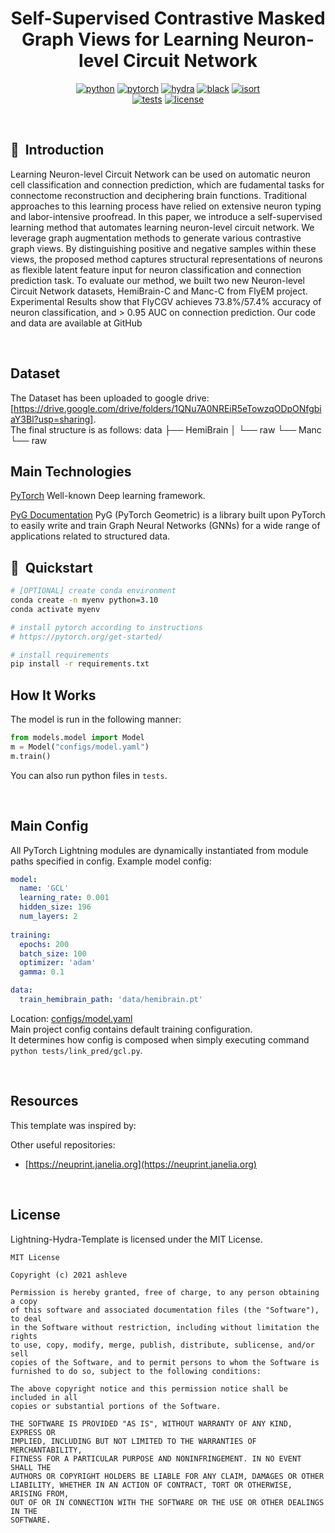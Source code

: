 <div align="center">

# Self-Supervised Contrastive Masked Graph Views for Learning Neuron-level Circuit Network

[![python](https://img.shields.io/badge/-Python_3.8_%7C_3.9_%7C_3.10-blue?logo=python&logoColor=white)](https://github.com/pre-commit/pre-commit)
[![pytorch](https://img.shields.io/badge/PyTorch_2.0+-ee4c2c?logo=pytorch&logoColor=white)](https://pytorch.org/get-started/locally/)
[![hydra](https://img.shields.io/badge/Config-Hydra_1.3-89b8cd)](https://hydra.cc/)
[![black](https://img.shields.io/badge/Code%20Style-Black-black.svg?labelColor=gray)](https://black.readthedocs.io/en/stable/)
[![isort](https://img.shields.io/badge/%20imports-isort-%231674b1?style=flat&labelColor=ef8336)](https://pycqa.github.io/isort/) <br>
[![tests](https://github.com/ashleve/lightning-hydra-template/actions/workflows/test.yml/badge.svg)](https://github.com/ashleve/lightning-hydra-template/actions/workflows/test.yml)
[![license](https://img.shields.io/badge/License-MIT-green.svg?labelColor=gray)](https://github.com/ashleve/lightning-hydra-template#license)
</div>
<br>

## 📌  Introduction
Learning Neuron-level Circuit Network can be used on automatic neuron cell classification and connection prediction, which are fudamental tasks for connectome reconstruction and deciphering brain functions. Traditional approaches to this learning process have relied on extensive neuron typing and labor-intensive proofread. In this paper, we introduce a self-supervised learning method that automates learning neuron-level circuit
network. We leverage graph augmentation methods to generate various contrastive graph views. By distinguishing positive and negative samples within these views, the proposed method captures structural representations of neurons as flexible latent feature input for neuron classification and connection prediction task. To evaluate our method, we built two new Neuron-level Circuit Network datasets, HemiBrain-C and Manc-C from FlyEM project. Experimental Results show that FlyCGV achieves 73.8\%/57.4\% accuracy of neuron classification, and $>$ 0.95 AUC on connection prediction. Our code and data are available at GitHub 

<br>

## Dataset
The Dataset has been uploaded to google drive:[https://drive.google.com/drive/folders/1QNu7A0NREiR5eTowzqODpONfgbiaY3Bl?usp=sharing].  
The final structure is as follows:
data
├── HemiBrain
│   └── raw
└── Manc
    └── raw

## Main Technologies

[PyTorch](https://pytorch.org/) Well-known Deep learning framework.

[PyG Documentation](https://pytorch-geometric.readthedocs.io/en/latest/)
PyG (PyTorch Geometric) is a library built upon  PyTorch to easily write and train Graph Neural Networks (GNNs) for a wide range of applications related to structured data.
<br>
## 🚀  Quickstart

```bash
# [OPTIONAL] create conda environment
conda create -n myenv python=3.10
conda activate myenv

# install pytorch according to instructions
# https://pytorch.org/get-started/

# install requirements
pip install -r requirements.txt
```








## How It Works

The model is run in the following manner:
```python
from models.model import Model
m = Model("configs/model.yaml")
m.train()
```
You can also run python files in `tests`.


<br>

## Main Config
All PyTorch Lightning modules are dynamically instantiated from module paths specified in config. Example model config:

```yaml
model:
  name: 'GCL'
  learning_rate: 0.001
  hidden_size: 196
  num_layers: 2
  
training:
  epochs: 200
  batch_size: 100
  optimizer: 'adam'
  gamma: 0.1

data:
  train_hemibrain_path: 'data/hemibrain.pt'
```
Location: [configs/model.yaml](configs/model.yaml) <br>
Main project config contains default training configuration.<br>
It determines how config is composed when simply executing command `python tests/link_pred/gcl.py`.<br>




<br>







## Resources

This template was inspired by:



Other useful repositories:

- [https://neuprint.janelia.org](https://neuprint.janelia.org) 

</details>

<br>

## License

Lightning-Hydra-Template is licensed under the MIT License.

```
MIT License

Copyright (c) 2021 ashleve

Permission is hereby granted, free of charge, to any person obtaining a copy
of this software and associated documentation files (the "Software"), to deal
in the Software without restriction, including without limitation the rights
to use, copy, modify, merge, publish, distribute, sublicense, and/or sell
copies of the Software, and to permit persons to whom the Software is
furnished to do so, subject to the following conditions:

The above copyright notice and this permission notice shall be included in all
copies or substantial portions of the Software.

THE SOFTWARE IS PROVIDED "AS IS", WITHOUT WARRANTY OF ANY KIND, EXPRESS OR
IMPLIED, INCLUDING BUT NOT LIMITED TO THE WARRANTIES OF MERCHANTABILITY,
FITNESS FOR A PARTICULAR PURPOSE AND NONINFRINGEMENT. IN NO EVENT SHALL THE
AUTHORS OR COPYRIGHT HOLDERS BE LIABLE FOR ANY CLAIM, DAMAGES OR OTHER
LIABILITY, WHETHER IN AN ACTION OF CONTRACT, TORT OR OTHERWISE, ARISING FROM,
OUT OF OR IN CONNECTION WITH THE SOFTWARE OR THE USE OR OTHER DEALINGS IN THE
SOFTWARE.
```

<br>
<br>
<br>
<br>
